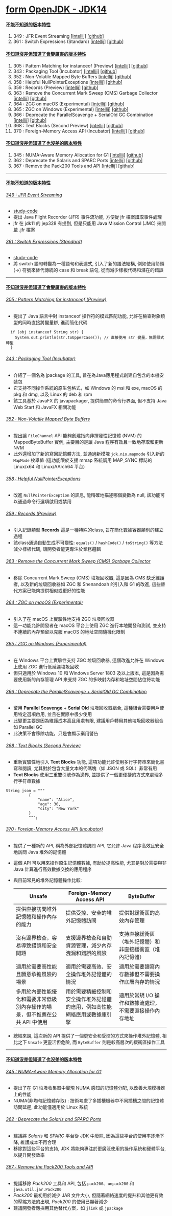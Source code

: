 <a id="head"></a>

# [form OpenJDK - JDK14](https://openjdk.org/projects/jdk/14)

#### <a id="head1"></a> [不能不知道的版本特性](#不能不知道的版本特性)

1. 349 : JFR Event Streaming [[intellij]](#349--jfr-event-streaming) [[github]](#349--jfr-event-streaming)
1. 361 : Switch Expressions (Standard) [[intellij]](#361--switch-expressions--standard-) [[github]](#361--switch-expressions-standard)
 
#### <a id="head2"></a> [不知道沒差但知道了會變厲害的版本特性](#不知道沒差但知道了會變厲害的版本特性)

1. 305 : Pattern Matching for instanceof (Preview) [[intellij]](#305--pattern-matching-for-instanceof--preview-) [[github]](#305--pattern-matching-for-instanceof-preview)
1. 343 : Packaging Tool (Incubator) [[intellij]](#343--packaging-tool--incubator-) [[github]](#343--packaging-tool-incubator)
1. 352 : Non-Volatile Mapped Byte Buffers [[intellij]](#352--non-volatile-mapped-byte-buffers) [[github]](#352--non-volatile-mapped-byte-buffers)
1. 358 : Helpful NullPointerExceptions [[intellij]](#358--helpful-nullpointerexceptions) [[github]](#358--helpful-nullpointerexceptions)
1. 359 : Records (Preview) [[intellij]](#359--records--preview-) [[github]](#359--records-preview)
1. 363 : Remove the Concurrent Mark Sweep (CMS) Garbage Collector [[intellij]](#363--remove-the-concurrent-mark-sweep--cms--garbage-collector) [[github]](#363--remove-the-concurrent-mark-sweep-cms-garbage-collector)
1. 364 : ZGC on macOS (Experimental) [[intellij]](#364--zgc-on-macos--Experimental-) [[github]](#364--zgc-on-macos-experimental)
1. 365 : ZGC on Windows (Experimental) [[intellij]](#365--zgc-on-windows--Experimental-) [[github]](#365--zgc-on-windows-experimental)
1. 366 : Deprecate the ParallelScavenge + SerialOld GC Combination [[intellij]](#366--deprecate-the-parallelscavenge--serialold-gc-combination) [[github]](#366--deprecate-the-parallelscavenge-serialold-gc-combination)
1. 368 : Text Blocks (Second Preview) [[intellij]](#368--text-blocks--second-preview-) [[github]](#368--text-blocks-second-preview)
1. 370 : Foreign-Memory Access API (Incubator) [[intellij]](#370--foreign-memory-access-api--incubator-) [[github]](#370--foreign-memory-access-api-incubator)

#### <a id="head3"></a> [不知道沒差但知道了也沒差的版本特性](#不知道沒差但知道了也沒差的版本特性)

1. 345 : NUMA-Aware Memory Allocation for G1 [[intellij]](#345--numa-aware-memory-allocation-for-g1) [[github]](#345--numa-aware-memory-allocation-for-g1)
1. 362 : Deprecate the Solaris and SPARC Ports [[intellij]](#362--deprecate-the-solaris-and-sparc-ports) [[github]](#362--deprecate-the-solaris-and-sparc-ports)
1. 367 : Remove the Pack200 Tools and API [[intellij]](#367--remove-the-pack200-tools-and-api) [[github]](#367--remove-the-pack200-tools-and-api)

---

#### [不能不知道的版本特性](#head1)

###### [349 : JFR Event Streaming](https://openjdk.org/jeps/349)

- [study-code](./src/test/java/org/aery/study/jdk14/JEP349_JFR_Event_Streaming.java)
- 提出 Java Flight Recorder (JFR) 事件流功能, 方便從 jfr 檔案讀取事件處理
- jfr 在 jdk11 的 jep328 有提到, 但是只能用 Java Mission Control (JMC) 來開啟 .jfr 檔案

###### [361 : Switch Expressions (Standard)](https://openjdk.org/jeps/361)

- [study-code](./src/test/java/org/aery/study/jdk14/JEP361_Switch_Expressions.java)
- 將 switch 語句轉變為一種語句和表達式, 引入了新的語法結構, 例如使用箭頭 (->) 符號來替代傳統的 case 和 break 語句, 從而減少樣板代碼和潛在的錯誤

---

#### [不知道沒差但知道了會變厲害的版本特性](#head2)

###### [305 : Pattern Matching for instanceof (Preview)](https://openjdk.org/jeps/305)

- 提出了 Java 語言中對 instanceof 操作符的模式匹配功能, 允許在檢查對象類型的同時直接將變量綁, 進而簡化代碼
```
  if (obj instanceof String str) {
    System.out.println(str.toUpperCase()); // 直接使用 str 變量，無需顯式轉型
  }
```

###### [343 : Packaging Tool (Incubator)](https://openjdk.org/jeps/343)

- 介紹了一個名為 jpackage 的工具, 旨在為Java應用程式創建自包含的本機安裝包
- 它支持不同操作系統的原生包格式，如 Windows 的 msi 和 exe, macOS 的 pkg 和 dmg, 以及 Linux 的 deb 和 rpm
- 該工具基於 JavaFX 的 javapackager, 提供簡單的命令行界面, 但不支持 Java Web Start 和 JavaFX 相關功能

###### [352 : Non-Volatile Mapped Byte Buffers](https://openjdk.org/jeps/352)

- 提出讓 `FileChannel` API 能夠創建指向非揮發性記憶體 (NVM) 的 MappedByteBuffer 實例, 主要目的是讓 Java 程序有效且一致地存取和更新 NVM
- 此外還增加了新的寫回記憶體方法, 並通過新模塊 `jdk.nio.mapmode` 引入新的 `MapMode` 枚舉值 (這功能限於支援 mmap 系統調用 MAP_SYNC 標誌的 Linux/x64
  和 Linux/AArch64 平台)

###### [358 : Helpful NullPointerExceptions](https://openjdk.org/jeps/358)

- 改進 `NullPointerException` 的訊息, 能精確地描述哪個變數為 null, 該功能可以通過命令行選項啟用或禁用

###### [359 : Records (Preview)](https://openjdk.org/jeps/359)

- 引入記錄類型 **Records** 這是一種特殊的class, 旨在簡化數據容器類別的建立過程
- 該class通過自動生成不可變性: `equals()` / `hashCode()` / `toString()` 等方法減少樣板代碼, 讓開發者能更專注於業務邏輯

###### [363 : Remove the Concurrent Mark Sweep (CMS) Garbage Collector](https://openjdk.org/jeps/363)

- 移除 Concurrent Mark Sweep (CMS) 垃圾回收器, 這是因為 CMS 缺乏維護者, 以及新的垃圾回收器如 ZGC 和 Shenandoah 的引入和 G1 的改進,
  這些替代方案已能夠提供相似或更好的性能

###### [364 : ZGC on macOS (Experimental)](https://openjdk.org/jeps/364)

- 引入了在 macOS 上實驗性地支持 ZGC 垃圾回收器
- 這一功能允許開發者在 macOS 平台上使用 ZGC 進行本地開發和測試, 並支持不連續的內存預留以克服 macOS 的地址空間隨機化限制

###### [365 : ZGC on Windows (Experimental)](https://openjdk.org/jeps/365)

- 在 Windows 平台上實驗性支持 ZGC 垃圾回收器, 這個改進允許在 Windows 上使用 ZGC 進行低延遲垃圾回收
- 但只適用於 Windows 10 和 Windows Server 1803 及以上版本, 這是因為需要使用新的內存管理 API 來支持 ZGC 的多映射內存和地址空間佔位符功能

###### [366 : Deprecate the ParallelScavenge + SerialOld GC Combination](https://openjdk.org/jeps/366)

- 棄用 **Parallel Scavenge** + **Serial Old** 垃圾回收器組合, 這種組合需要用戶使用特定選項啟用, 並且在實際中很少使用
- 此變更主要是因為維護成本高且用處有限, 建議用戶轉用其他垃圾回收器組合如 Parallel GC
- 此決策不會移除功能，只是會顯示棄用警告

###### [368 : Text Blocks (Second Preview)](https://openjdk.org/jeps/368)

- 重新實驗性地引入 **Text Blocks** 功能, 這項功能允許使用多行字符串來簡化書寫和閱讀, 尤其對於包含大量文本的代碼塊（如 JSON 或 SQL）非常有用
- **Text Blocks** 使用三重雙引號作為邊界, 並提供了一個更便捷的方式來處理多行字符串數據
```
String json = """
          {
              "name": "Alice",
              "age": 30,
              "city": "New York"
          }
          """;
```

###### [370 : Foreign-Memory Access API (Incubator)](https://openjdk.org/jeps/370)

- 提供了一種新的 API, 稱為外部記憶體訪問 API, 它允許 Java 程序高效且安全地訪問 Java 堆外的記憶體
- 這個 API 可以用來操作原生記憶體數據, 有助於提高性能, 尤其是對於需要與非 Java 計算進行高效數據交換的應用程序
- 與目前常見的堆外記憶體操作比較:

  | Unsafe                                    | Foreign-Memory Access API                 | ByteBuffer                      |
    |-------------------------------------------|-------------------------------------------|---------------------------------|
  | 提供直接訪問堆外記憶體和操作內存的能力                       | 提供受控、安全的堆外記憶體訪問                           | 提供對緩衝區的高效內存管理                   |
  | 沒有邊界檢查，容易導致錯誤和安全問題                        | 支援邊界檢查和自動資源管理，減少內存洩漏和錯誤的風險                | 支持直接緩衝區（堆外記憶體）和非直接緩衝區（堆內記憶體）    |
  | 適用於需要高性能且願意承擔風險的場景                        | 適用於需要高效、安全操作堆外記憶體的情況                      | 適用於需要讀寫內存數據但不需要操作底層內存的情況        |
  | 多用於內部性能優化和需要非常低級別內存操作的場景，但不推薦在公共 API 中使用  | 用於需要精細控制和安全操作堆外記憶體的應用，例如高性能網絡應用或數據庫引擎 | 適用於常規 I/O 操作和數據流處理，不需要直接操作內存地址 |

- 總結來說, 這次新的 API 提供了一個更安全和受控的方式來操作堆外記憶體, 相比之下 `Unsafe` 更靈活但危險, 而 `ByteBuffer` 則是較高層次的緩衝區操作工具

---

#### [不知道沒差但知道了也沒差的版本特性](#head3)

###### [345 : NUMA-Aware Memory Allocation for G1](https://openjdk.org/jeps/345)

- 提出了在 G1 垃圾收集器中實現 NUMA 感知的記憶體分配, 以改善大規模機器上的性能
- NUMA(非均勻記憶體存取) : 技術考慮了多插槽機器中不同插槽之間的記憶體訪問延遲, 此功能僅適用於 Linux 系統

###### [362 : Deprecate the Solaris and SPARC Ports](https://openjdk.org/jeps/362)

- 建議將 *Solaris* 和 *SPARC* 平台從 JDK 中廢除, 因為這些平台的使用率逐漸下降, 維護成本不再合理
- 移除對這些平台的支持, JDK 將能夠專注於更廣泛使用的操作系統和硬體平台, 以提升開發效率

###### [367 : Remove the Pack200 Tools and API](https://openjdk.org/jeps/367)

- 提議移除 *Pack200* 工具和 API, 包括 `pack200`、`unpack200` 和 `java.util.jar.Pack200`
- *Pack200* 最初用於減少 JAR 文件大小, 但隨著網絡速度的提升和其他更有效的壓縮方法的出現, *Pack200* 的使用已顯著減少
- 建議開發者應採用其他替代方案，如 `jlink` 或 `jpackage`

